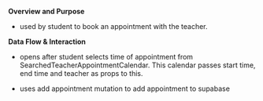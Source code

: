 **Overview and Purpose**

- used by student to book an appointment with the teacher.

**Data Flow & Interaction**

- opens after student selects time of appointment
  from SearchedTeacherAppointmentCalendar. This calendar passes start time,
  end time and teacher as props to this.

- uses add appointment mutation to add appointment to supabase
